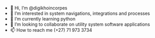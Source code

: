 - 👋 Hi, I’m @digikhoincorpes
- 👀 I’m interested in system navigations, integrations and processes
- 🌱 I’m currently learning python
- 💞️ I’m looking to collaborate on utility system software applications
- 📫 How to reach me (+27) 71 973 3734

<!---
digikhoincorpes/digikhoincorpes is a ✨ special ✨ repository because its `README.md` (this file) appears on your GitHub profile.
You can click the Preview link to take a look at your changes.
--->
